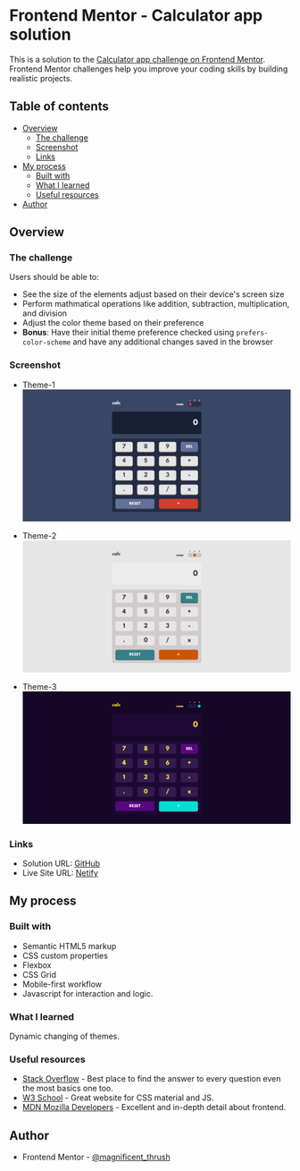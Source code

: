 # Frontend Mentor - Calculator app solution

This is a solution to the [Calculator app challenge on Frontend Mentor](https://www.frontendmentor.io/challenges/calculator-app-9lteq5N29). Frontend Mentor challenges help you improve your coding skills by building realistic projects. 

## Table of contents

- [Overview](#overview)
  - [The challenge](#the-challenge)
  - [Screenshot](#screenshot)
  - [Links](#links)
- [My process](#my-process)
  - [Built with](#built-with)
  - [What I learned](#what-i-learned)
  - [Useful resources](#useful-resources)
- [Author](#author)


## Overview

### The challenge

Users should be able to:

- See the size of the elements adjust based on their device's screen size
- Perform mathmatical operations like addition, subtraction, multiplication, and division
- Adjust the color theme based on their preference
- **Bonus**: Have their initial theme preference checked using `prefers-color-scheme` and have any additional changes saved in the browser

### Screenshot

- Theme-1
![](./screenshots/theme-1.png)

- Theme-2
![](./screenshots/theme-2.png)

- Theme-3
![](./screenshots/theme-3.png)



### Links

- Solution URL: [GitHub](https://github.com/nefariooo/simple-calculator.git)
- Live Site URL: [Netify]()

## My process

### Built with

- Semantic HTML5 markup
- CSS custom properties
- Flexbox
- CSS Grid
- Mobile-first workflow
- Javascript for interaction and logic.


### What I learned

Dynamic changing of themes.


### Useful resources

- [Stack Overflow](https://stackoverflow.com/questions) - Best place to find the answer to every question even the  most basics one too.
- [W3 School](https://www.w3schools.com/css/default.asp) - Great website for CSS material and JS.
- [MDN Mozilla Developers](https://developer.mozilla.org/en-US/docs/Web/JavaScript) - Excellent and in-depth detail about frontend.

## Author

- Frontend Mentor - [@magnificent_thrush](https://www.frontendmentor.io/profile/magnificentthrush)

